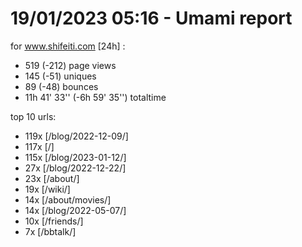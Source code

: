 # 19/01/2023 05:16 - Umami report
for www.shifeiti.com [24h] :

 - 519 (-212) page views
 - 145 (-51) uniques
 - 89 (-48) bounces
 - 11h 41' 33'' (-6h 59' 35'') totaltime


top 10 urls:
 - 119x [/blog/2022-12-09/]
 - 117x [/]
 - 115x [/blog/2023-01-12/]
 - 27x [/blog/2022-12-22/]
 - 23x [/about/]
 - 19x [/wiki/]
 - 14x [/about/movies/]
 - 14x [/blog/2022-05-07/]
 - 10x [/friends/]
 - 7x [/bbtalk/]



